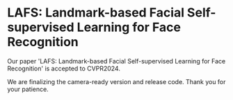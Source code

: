 # LAFS: Landmark-based Facial Self-supervised Learning for Face Recognition
Our paper 'LAFS: Landmark-based Facial Self-supervised Learning for Face Recognition' is accepted to CVPR2024.

We are finalizing the camera-ready version and release code. Thank you for your patience.

